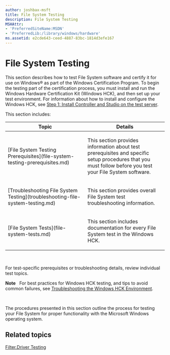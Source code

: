 ```yaml
---
author: joshbax-msft
title: File System Testing
description: File System Testing
MSHAttr:
- 'PreferredSiteName:MSDN'
- 'PreferredLib:/library/windows/hardware'
ms.assetid: e2cde643-ceed-4887-83bc-1814d3efe167
---
```


# File System Testing


This section describes how to test File System software and certify it for use on Windows® as part of the Windows Certification Program. To begin the testing part of the certification process, you must install and run the Windows Hardware Certification Kit (Windows HCK), and then set up your test environment. For information about how to install and configure the Windows HCK, see [Step 1: Install Controller and Studio on the test server](step-1-install-controller-and-studio-on-the-test-server.md).

This section includes:

<table>
<colgroup>
<col width="50%" />
<col width="50%" />
</colgroup>
<thead>
<tr class="header">
<th>Topic</th>
<th>Details</th>
</tr>
</thead>
<tbody>
<tr class="odd">
<td><p>[File System Testing Prerequisites](file-system-testing-prerequisites.md)</p></td>
<td><p>This section provides information about test prerequisites and specific setup procedures that you must follow before you test your File System software.</p></td>
</tr>
<tr class="even">
<td><p>[Troubleshooting File System Testing](troubleshooting-file-system-testing.md)</p></td>
<td><p>This section provides overall File System test troubleshooting information.</p></td>
</tr>
<tr class="odd">
<td><p>[File System Tests](file-system-tests.md)</p></td>
<td><p>This section includes documentation for every File System test in the Windows HCK.</p></td>
</tr>
</tbody>
</table>

 

For test-specific prerequisites or troubleshooting details, review individual test topics.

**Note**  
For best practices for Windows HCK testing, and tips to avoid common failures, see [Troubleshooting the Windows HCK Environment](troubleshooting-the-windows-hck-environment.md).

 

The procedures presented in this section outline the process for testing your File System for proper functionality with the Microsoft Windows operating system.

## Related topics


[Filter.Driver Testing](filterdriver-testing.md)

 

 







